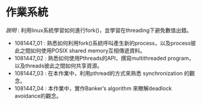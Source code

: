# 作業系統  
_說明_ : 利用linux系統學習如何進行fork()，並學習在threading下避免數值出錯。  
  
- 1081447_01 : 熟悉如何利用fork()系統呼叫產生新的process，以及process彼此之間如何使用POSIX shared memory互相傳遞資料。  
- 1081447_02 : 熟悉如何使用Pthreads的API，撰寫multithreaded program，以及threads彼此之間如何共享資源。  
- 1081447_03 : 在本作業中，利用pthread的方式來熟悉 synchronization 的觀念。  
- 1081447_04 : 本作業中，實作Banker’s algorithm 來瞭解deadlock avoidance的觀念。  
